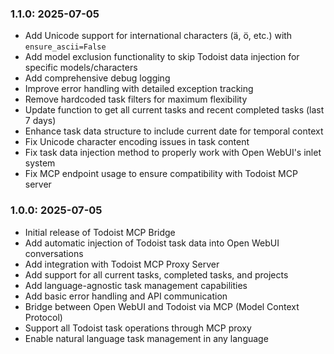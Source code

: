 ### 1.1.0: 2025-07-05

- Add Unicode support for international characters (ä, ö, etc.) with `ensure_ascii=False`
- Add model exclusion functionality to skip Todoist data injection for specific models/characters
- Add comprehensive debug logging
- Improve error handling with detailed exception tracking
- Remove hardcoded task filters for maximum flexibility
- Update function to get all current tasks and recent completed tasks (last 7 days)
- Enhance task data structure to include current date for temporal context
- Fix Unicode character encoding issues in task content
- Fix task data injection method to properly work with Open WebUI's inlet system
- Fix MCP endpoint usage to ensure compatibility with Todoist MCP server

### 1.0.0: 2025-07-05

- Initial release of Todoist MCP Bridge
- Add automatic injection of Todoist task data into Open WebUI conversations
- Add integration with Todoist MCP Proxy Server
- Add support for all current tasks, completed tasks, and projects
- Add language-agnostic task management capabilities
- Add basic error handling and API communication
- Bridge between Open WebUI and Todoist via MCP (Model Context Protocol)
- Support all Todoist task operations through MCP proxy
- Enable natural language task management in any language